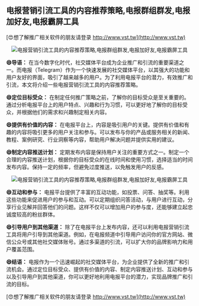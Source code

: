 ## **电报营销引流工具的内容推荐策略,电报群组群发,电报加好友,电报霸屏工具**

[😍想了解推广相关软件的朋友请登录 http://www.vst.tw](http://www.vst.tw)

 <center><img src="https://vst.tw/MP4/tuiguang/png/5.png" alt="电报营销引流工具的内容推荐策略,电报群组群发,电报加好友,电报霸屏工具"></center>

**😄导语：**
在当今数字化时代，社交媒体平台成为企业推广和引流的重要渠道之一。而电报（Telegram）作为一个快速发展的社交媒体平台，以其强大的功能和用户友好的界面，吸引了越来越多的用户。为了利用电报平台的潜力，有效推广和引流，本文将介绍一些电报营销引流工具的内容推荐策略。

**😄定位目标受众：**
在制定任何推广策略之前，了解你的目标受众是至关重要的。通过分析电报平台上的用户特点、兴趣和行为习惯，可以更好地了解你的目标受众，并根据他们的需求和兴趣制定相关内容。

**😄提供有价值的内容：**
在电报平台上，内容是吸引用户的关键。提供有价值和有趣的内容将吸引更多的用户关注和参与。可以发布与你的产品或服务相关的新闻、教程、案例研究、行业洞察等内容，帮助用户解决问题并提供实用的建议。

**😄制定内容推送计划：**
定期发布内容是保持用户关注的重要方式之一。制定一个合理的内容推送计划，根据你的目标受众的在线时间和使用习惯，选择适当的时间发布内容。保持一定的频率，但避免过度推送，以免触发用户的反感。

 <center><img src="https://vst.tw/MP4/tuiguang/png/4.png" alt="电报营销引流工具的内容推荐策略,电报群组群发,电报加好友,电报霸屏工具"></center>

**😄互动和参与：**
电报平台提供了丰富的互动功能，如投票、问答、抽奖等。利用这些功能来促进用户的参与和互动。可以定期组织问答活动，与用户进行互动，分享行业见解并回答他们的问题。这样不仅可以增加用户的参与度，还能够建立起忠诚度较高的粉丝群体。

**😄引导用户到其他渠道：**
除了在电报平台上发布内容，还可以利用电报营销引流工具将用户引导到其他渠道。例如，在电报频道中引导用户访问你的官方网站、微信公众号或其他社交媒体账号。通过多渠道的引流，可以扩大你的品牌影响力和用户覆盖范围。

**😄结语：**
电报作为一个迅速崛起的社交媒体平台，为企业提供了全新的推广和引流机会。通过定位目标受众、提供有价值的内容、制定内容推送计划、互动和参与以及引导用户到其他渠道，你可以更好地利用电报平台的潜力，实现品牌推广和引流的目标。

[😍想了解推广相关软件的朋友请登录 http://www.vst.tw](http://www.vst.tw)



